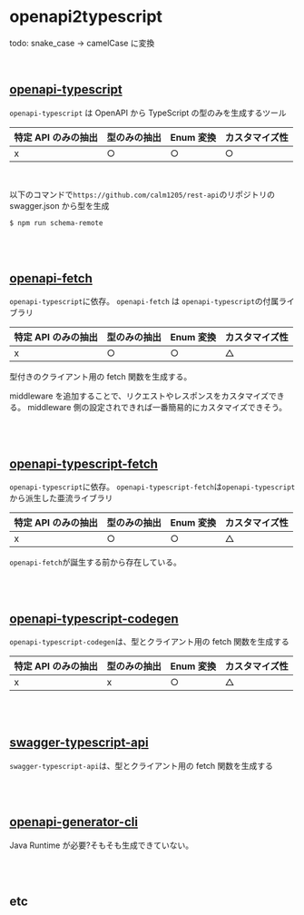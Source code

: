 # openapi2typescript

todo: snake_case -> camelCase に変換

<br/>

## [openapi-typescript](https://openapi-ts.pages.dev/)

`openapi-typescript` は OpenAPI から TypeScript の型のみを生成するツール

| 特定 API のみの抽出 | 型のみの抽出 | Enum 変換 | カスタマイズ性 |
| ------------------- | ------------ | --------- | -------------- |
| x                   | ○            | ○         | ○              |

<br/>

以下のコマンドで`https://github.com/calm1205/rest-api`のリポジトリの swagger.json から型を生成

```bash
$ npm run schema-remote
```

<br/><br/>

## [openapi-fetch](https://openapi-ts.pages.dev/openapi-fetch/)

`openapi-typescript`に依存。
`openapi-fetch` は `openapi-typescript`の付属ライブラリ

| 特定 API のみの抽出 | 型のみの抽出 | Enum 変換 | カスタマイズ性 |
| ------------------- | ------------ | --------- | -------------- |
| x                   | ○            | ○         | △              |

型付きのクライアント用の fetch 関数を生成する。

middleware を追加することで、リクエストやレスポンスをカスタマイズできる。
middleware 側の設定されできれば一番簡易的にカスタマイズできそう。

<br/><br/>

## [openapi-typescript-fetch](https://github.com/ajaishankar/openapi-typescript-fetch)

`openapi-typescript`に依存。
`openapi-typescript-fetch`は`openapi-typescript`から派生した亜流ライブラリ

| 特定 API のみの抽出 | 型のみの抽出 | Enum 変換 | カスタマイズ性 |
| ------------------- | ------------ | --------- | -------------- |
| x                   | ○            | ○         | △              |

`openapi-fetch`が誕生する前から存在している。

<br/><br/>

## [openapi-typescript-codegen](https://github.com/ferdikoomen/openapi-typescript-codegen)

`openapi-typescript-codegen`は、型とクライアント用の fetch 関数を生成する

| 特定 API のみの抽出 | 型のみの抽出 | Enum 変換 | カスタマイズ性 |
| ------------------- | ------------ | --------- | -------------- |
| x                   | x            | ○         | △              |

<br/><br/>

## [swagger-typescript-api](https://github.com/acacode/swagger-typescript-api)

`swagger-typescript-api`は、型とクライアント用の fetch 関数を生成する

<br/><br/>

## [openapi-generator-cli](https://openapi-generator.tech/)

Java Runtime が必要?そもそも生成できていない。

<br/><br/>

## etc

